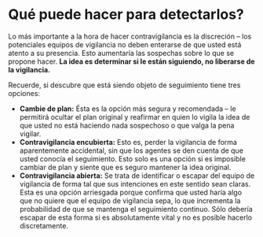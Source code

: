 [Title]: # (Cómo detectarlos?)
[Order]: # (2)

# Qué puede hacer para detectarlos?

Lo más importante a la hora de hacer contravigilancia es la discreción – los potenciales equipos de vigilancia no deben enterarse de que usted está atento a su presencia. Esto aumentaría las sospechas sobre lo que se propone hacer. **La idea es determinar si le están siguiendo, no liberarse de la vigilancia.**

Recuerde, si descubre que está siendo objeto de seguimiento tiene tres opciones:

*   **Cambie de plan:** Ésta es la opción más segura y recomendada – le permitirá ocultar el plan original y reafirmar en quien lo vigila la idea de que usted no está haciendo nada sospechoso o que valga la pena vigilar.
*   **Contravigilancia encubierta:** Esto es, perder la vigilancia de forma aparentemente accidental, sin que los agentes se den cuenta de que usted conocía el seguimiento. Esto solo es una opción si es imposible cambiar de plan y siente que es seguro mantener la idea original.
*   **Contravigilancia abierta:** Se trata de identificar o escapar del equipo de vigilancia de forma tal que sus intenciones en este sentido sean claras. Esta es una opción arriesgada porque confirma que usted haría algo que no quiere que el equipo de vigilancia sepa, lo que incrementa la probabilidad de que se mantenga el seguimiento continuo. Sólo debería escapar de esta forma si es absolutamente vital y no es posible hacerlo discretamente.
